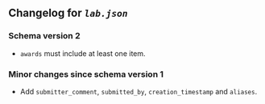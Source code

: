 ## Changelog for *`lab.json`*

### Schema version 2

* `awards` must include at least one item.

### Minor changes since schema version 1

* Add `submitter_comment`, `submitted_by`, `creation_timestamp` and `aliases`.